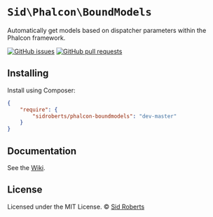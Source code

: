 # `Sid\Phalcon\BoundModels`

Automatically get models based on dispatcher parameters within the Phalcon framework.



[![GitHub issues](https://img.shields.io/github/issues-raw/SidRoberts/phalcon-boundmodels.svg?style=for-the-badge)](https://github.com/SidRoberts/phalcon-boundmodels/issues)
[![GitHub pull requests](https://img.shields.io/github/issues-pr-raw/SidRoberts/phalcon-boundmodels.svg?style=for-the-badge)](https://github.com/SidRoberts/phalcon-boundmodels/pulls)



## Installing

Install using Composer:

```json
{
    "require": {
        "sidroberts/phalcon-boundmodels": "dev-master"
    }
}
```



## Documentation

See the [Wiki](https://github.com/SidRoberts/phalcon-boundmodels/wiki).



## License

Licensed under the MIT License.
© [Sid Roberts](https://github.com/SidRoberts)
